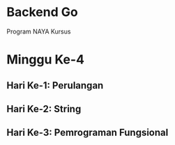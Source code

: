 # Backend Go
Program NAYA Kursus

# Minggu Ke-4
## Hari Ke-1: Perulangan

## Hari Ke-2: String

## Hari Ke-3: Pemrograman Fungsional

